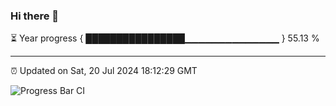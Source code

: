 ### Hi there 👋

⏳ Year progress { ████████████████▁▁▁▁▁▁▁▁▁▁▁▁▁▁ } 55.13 %

---

⏰ Updated on Sat, 20 Jul 2024 18:12:29 GMT

![Progress Bar CI](https://github.com/code-lakshay/GitHub-Actions-Demo/workflows/Progress%20Bar%20CI/badge.svg)
